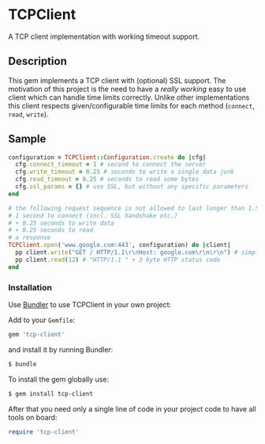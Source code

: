 # TCPClient

A TCP client implementation with working timeout support.

## Description
This gem implements a TCP client with (optional) SSL support. The motivation of this project is the need to have a _really working_ easy to use client which can handle time limits correctly. Unlike other implementations this client respects given/configurable time limits for each method (`connect`, `read`, `write`).

## Sample

```ruby
configuration = TCPClient::Configuration.create do |cfg|
  cfg.connect_timeout = 1 # second to connect the server
  cfg.write_timeout = 0.25 # seconds to write a single data junk
  cfg.read_timeout = 0.25 # seconds to read some bytes
  cfg.ssl_params = {} # use SSL, but without any specific parameters
end

# the following request sequence is not allowed to last longer than 1.5 seconds:
# 1 second to connect (incl. SSL handshake etc.)
# + 0.25 seconds to write data
# + 0.25 seconds to read
# a response
TCPClient.open('www.google.com:443', configuration) do |client|
  pp client.write("GET / HTTP/1.1\r\nHost: google.com\r\n\r\n") # simple HTTP get request
  pp client.read(12) # "HTTP/1.1 " + 3 byte HTTP status code
end
```

### Installation

Use [Bundler](http://gembundler.com/) to use TCPClient in your own project:

Add to your `Gemfile`:

```ruby
gem 'tcp-client'
```

and install it by running Bundler:

```bash
$ bundle
```

To install the gem globally use:

```bash
$ gem install tcp-client
```

After that you need only a single line of code in your project code to have all tools on board:

```ruby
require 'tcp-client'
```
